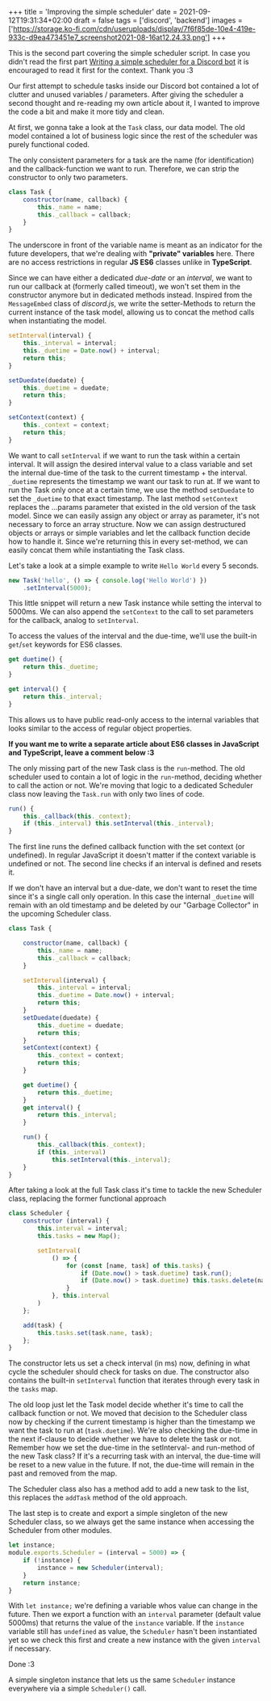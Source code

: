 +++
title = 'Improving the simple scheduler'
date = 2021-09-12T19:31:34+02:00
draft = false
tags = ['discord', 'backend']
images = ['https://storage.ko-fi.com/cdn/useruploads/display/7f6f85de-10e4-419e-933c-d9ea473451e7_screenshot2021-08-16at12.24.33.png']
+++

This is the second part covering the simple scheduler script. In case you didn't read the first part [Writing a simple scheduler for a Discord bot](/posts/2021/08-17-simple-scheduler-discord-bot/) it is encouraged to read it first for the context. Thank you :3


Our first attempt to schedule tasks inside our Discord bot contained a lot of clutter and unused variables / parameters. After giving the scheduler a second thought and re-reading my own article about it, I wanted to improve the code a bit and make it more tidy and clean.

At first, we gonna take a look at the `Task` class, our data model. The old model contained a lot of business logic since the rest of the scheduler was purely functional coded.

The only consistent parameters for a task are the name (for identification) and the callback-function we want to run. Therefore, we can strip the constructor to only two parameters.

```js
class Task {
    constructor(name, callback) {
        this._name = name;
        this._callback = callback;
    }
}
```

The underscore in front of the variable name is meant as an indicator for the future developers, that we're dealing with **"private" variables** here. There are no access restrictions in regular **JS ES6** classes unlike in **TypeScript**.

Since we can have either a dedicated *due-date* or an *interval*, we want to run our callback at (formerly called timeout), we won't set them in the constructor anymore but in dedicated methods instead. Inspired from the `MessageEmbed` class of *discord.js*, we write the setter-Methods to return the current instance of the task model, allowing us to concat the method calls when instantiating the model.

```js
setInterval(interval) {
    this._interval = interval;
    this._duetime = Date.now() + interval;
    return this;
}

setDuedate(duedate) {
    this._duetime = duedate;
    return this;
}

setContext(context) {
    this._context = context;
    return this;
}
```

We want to call `setInterval` if we want to run the task within a certain interval. It will assign the desired interval value to a class variable and set the internal due-time of the task to the current timestamp + the interval. `_duetime` represents the timestamp we want our task to run at. If we want to run the Task only once at a certain time, we use the method `setDuedate` to set the `_duetime` to that exact timestamp. The last method `setContext` replaces the ...params parameter that existed in the old version of the task model. Since we can easily assign any object or array as parameter, it's not necessary to force an array structure. Now we can assign destructured objects or arrays or simple variables and let the callback function decide how to handle it. Since we're returning this in every set-method, we can easily concat them while instantiating the Task class.

Let's take a look at a simple example to write `Hello World` every 5 seconds.
```js
new Task('hello', () => { console.log('Hello World') })
    .setInterval(5000);
```

This little snippet will return a new Task instance while setting the interval to 5000ms. We can also append the `setContext` to the call to set parameters for the callback, analog to `setInterval`.

To access the values of the interval and the due-time, we'll use the built-in `get`/`set` keywords for ES6 classes.
```js
get duetime() {
    return this._duetime;
}

get interval() {
    return this._interval;
}
```
This allows us to have public read-only access to the internal variables that looks similar to the access of regular object properties.

**If you want me to write a separate article about ES6 classes in JavaScript and TypeScript, leave a comment below :3**

The only missing part of the new Task class is the `run`-method. The old scheduler used to contain a lot of logic in the `run`-method, deciding whether to call the action or not. We're moving that logic to a dedicated Scheduler class now leaving the `Task.run` with only two lines of code.
```js
run() {
    this._callback(this._context);
    if (this._interval) this.setInterval(this._interval);
}
```

The first line runs the defined callback function with the set context (or undefined). In regular JavaScript it doesn't matter if the context variable is undefined or not. The second line checks if an interval is defined and resets it. 

If we don't have an interval but a due-date, we don't want to reset the time since it's a single call only operation. In this case the internal `_duetime` will remain with an old timestamp and be deleted by our "Garbage Collector" in the upcoming Scheduler class.

```js
class Task {

    constructor(name, callback) {
        this._name = name;
        this._callback = callback;
    }

    setInterval(interval) {
        this._interval = interval;
        this._duetime = Date.now() + interval;
        return this;
    }
    setDuedate(duedate) {
        this._duetime = duedate;
        return this;
    }
    setContext(context) {
        this._context = context;
        return this;
    }

    get duetime() {
        return this._duetime;
    }
    get interval() {
        return this._interval;
    }

    run() {
        this._callback(this._context);
        if (this._interval) 
            this.setInterval(this._interval);
    }
}
```

After taking a look at the full Task class it's time to tackle the new Scheduler class, replacing the former functional approach

```js
class Scheduler {
    constructor (interval) {
        this.interval = interval;
        this.tasks = new Map();

        setInterval(
            () => {
                for (const [name, task] of this.tasks) {
                    if (Date.now() > task.duetime) task.run();
                    if (Date.now() > task.duetime) this.tasks.delete(name);
                }
            }, this.interval
        )
    };

    add(task) {
        this.tasks.set(task.name, task);
    };
}
```

The constructor lets us set a check interval (in ms) now, defining in what cycle the scheduler should check for tasks on due. The constructor also contains the built-in `setInterval` function that iterates through every task in the `tasks` map.

The old loop just let the Task model decide whether it's time to call the callback function or not. We moved that decision to the Scheduler class now by checking if the current timestamp is higher than the timestamp we want the task to run at (`task.duetime`). We're also checking the due-time in the next if-clause to decide whether we have to delete the task or not. Remember how we set the due-time in the setInterval- and run-method of the new Task class? If it's a recurring task with an interval, the due-time will be reset to a new value in the future. If not, the due-time will remain in the past and removed from the map.

The Scheduler class also has a method add to add a new task to the list, this replaces the `addTask` method of the old approach.

The last step is to create and export a simple singleton of the new Scheduler class, so we always get the same instance when accessing the Scheduler from other modules.

```js
let instance;
module.exports.Scheduler = (interval = 5000) => {
    if (!instance) {
        instance = new Scheduler(interval);
    }
    return instance;
}
```

With `let instance;` we're defining a variable whos value can change in the future. Then we export a function with an `interval` parameter (default value 5000ms) that returns the value of the `instance` variable. If the `instance` variable still has `undefined` as value, the `Scheduler` hasn't been instantiated yet so we check this first and create a new instance with the given `interval` if necessary. 

Done :3 

A simple singleton instance that lets us the same `Scheduler` instance everywhere via a simple `Scheduler()` call.